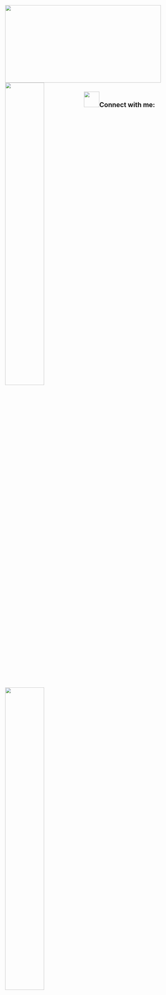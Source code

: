 <img align="center" width="100%" height="250px" src="https://i.imgur.com/BtxNLh3.gif">
<a href="https://github.com/niccolo-fato">
<img align="left" width="50%" src="https://github-readme-stats.vercel.app/api?username=niccolo-fato&show_icons=true&theme=tokyonight" />
</a> 
<img align="left" width="50%" src="https://64.media.tumblr.com/84f8d056dbeadc0b7498ab60353f856e/b50bfc7f97dd2cfb-b1/s640x960/aea307cdb21b8930350c3d9b4e92303596034e60.gifv" />
<a href="https://github.com/niccolo-fato">
<img align="left" width="50%" src="https://github-readme-stats.vercel.app/api/top-langs/?username=niccolo-fato&theme=tokyonight&hide_langs_below=1" />
</a>
 <h2><img height="50px" src="https://media.tenor.com/images/48b36b09501d8bd69e101432754e03d7/tenor.gif" >Connect with me: </h2>
<a href="https://www.instagram.com/niccolo768/">
  <img align="right" alt="Niccolò's Instagram" width="22px" src="https://cdn.jsdelivr.net/npm/simple-icons@v3/icons/instagram.svg" />
</a>








